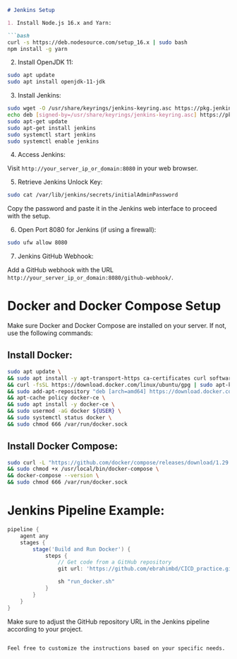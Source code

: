  
```markdown
# Jenkins Setup

1. Install Node.js 16.x and Yarn:

```bash
curl -s https://deb.nodesource.com/setup_16.x | sudo bash
npm install -g yarn
```

2. Install OpenJDK 11:

```bash
sudo apt update
sudo apt install openjdk-11-jdk
```

3. Install Jenkins:

```bash
sudo wget -O /usr/share/keyrings/jenkins-keyring.asc https://pkg.jenkins.io/debian-stable/jenkins.io-2023.key
echo deb [signed-by=/usr/share/keyrings/jenkins-keyring.asc] https://pkg.jenkins.io/debian-stable binary/ | sudo tee /etc/apt/sources.list.d/jenkins.list > /dev/null
sudo apt-get update
sudo apt-get install jenkins
sudo systemctl start jenkins
sudo systemctl enable jenkins
```

4. Access Jenkins:

Visit `http://your_server_ip_or_domain:8080` in your web browser.

5. Retrieve Jenkins Unlock Key:

```bash
sudo cat /var/lib/jenkins/secrets/initialAdminPassword
```

Copy the password and paste it in the Jenkins web interface to proceed with the setup.

6. Open Port 8080 for Jenkins (if using a firewall):

```bash
sudo ufw allow 8080
```

7. Jenkins GitHub Webhook:

Add a GitHub webhook with the URL `http://your_server_ip_or_domain:8080/github-webhook/`.

# Docker and Docker Compose Setup

Make sure Docker and Docker Compose are installed on your server. If not, use the following commands:

## Install Docker:

```bash
sudo apt update \
&& sudo apt install -y apt-transport-https ca-certificates curl software-properties-common \
&& curl -fsSL https://download.docker.com/linux/ubuntu/gpg | sudo apt-key add - \
&& sudo add-apt-repository "deb [arch=amd64] https://download.docker.com/linux/ubuntu focal stable" \
&& apt-cache policy docker-ce \
&& sudo apt install -y docker-ce \
&& sudo usermod -aG docker ${USER} \
&& sudo systemctl status docker \
&& sudo chmod 666 /var/run/docker.sock
```

## Install Docker Compose:

```bash
sudo curl -L "https://github.com/docker/compose/releases/download/1.29.2/docker-compose-$(uname -s)-$(uname -m)" -o /usr/local/bin/docker-compose \
&& sudo chmod +x /usr/local/bin/docker-compose \
&& docker-compose --version \
&& sudo chmod 666 /var/run/docker.sock
```

# Jenkins Pipeline Example:

```groovy
pipeline {
    agent any
    stages {
        stage('Build and Run Docker') {
            steps {
                // Get code from a GitHub repository
                git url: 'https://github.com/ebrahimbd/CICD_practice.git', branch: 'main'

                sh "run_docker.sh"
            }
        }
    }
}
```

Make sure to adjust the GitHub repository URL in the Jenkins pipeline according to your project.
```

Feel free to customize the instructions based on your specific needs.

